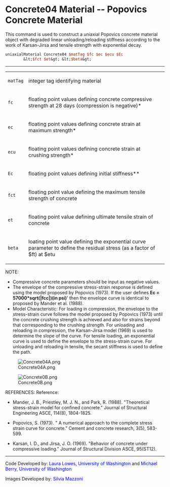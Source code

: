 # Concrete04 Material -- Popovics Concrete Material

<p>This command is used to construct a uniaxial Popovics concrete
material object with degraded linear unloading/reloading stiffness
according to the work of Karsan-Jirsa and tensile strength with
exponential decay.</p>

```tcl
uniaxialMaterial Concrete04 $matTag $fc $ec $ecu $Ec
        &lt;$fct $et&gt; &lt;$beta&gt;
```
<hr />
<table>
<tbody>
<tr class="odd">
<td><code class="parameter-table-variable">matTag</code></td>
<td><p>integer tag identifying material</p></td>
</tr>
<tr class="even">
<td><code class="parameter-table-variable">fc</code></td>
<td><p>floating point values defining concrete compressive strength at
28 days (compression is negative)*</p></td>
</tr>
<tr class="odd">
<td><code class="parameter-table-variable">ec</code></td>
<td><p>floating point values defining concrete strain at maximum
strength*</p></td>
</tr>
<tr class="even">
<td><code class="parameter-table-variable">ecu</code></td>
<td><p>floating point values defining concrete strain at crushing
strength*</p></td>
</tr>
<tr class="odd">
<td><code class="parameter-table-variable">Ec</code></td>
<td><p>floating point values defining initial stiffness**</p></td>
</tr>
<tr class="even">
<td><code class="parameter-table-variable">fct</code></td>
<td><p>floating point value defining the maximum tensile strength of
concrete</p></td>
</tr>
<tr class="odd">
<td><code class="parameter-table-variable">et</code></td>
<td><p>floating point value defining ultimate tensile strain of
concrete</p></td>
</tr>
<tr class="even">
<td><code class="parameter-table-variable">beta</code></td>
<td><p>loating point value defining the exponential curve parameter to
define the residual stress (as a factor of $ft) at $etu</p></td>
</tr>
</tbody>
</table>
<p>NOTE:</p>
<ul>
<li>Compressive concrete parameters should be input as negative
values.</li>
<li>The envelope of the compressive stress-strain response is defined
using the model proposed by Popovics (1973). If the user defines
<strong>Ec = 57000*sqrt(|fcc|)(in psi)</strong>' then the envelope curve
is identical to proposed by Mander et al. (1988).</li>
<li>Model Characteristic: For loading in compression, the envelope to
the stress-strain curve follows the model proposed by Popovics (1973)
until the concrete crushing strength is achieved and also for strains
beyond that corresponding to the crushing strength. For unloading and
reloading in compression, the Karsan-Jirsa model (1969) is used to
determine the slope of the curve. For tensile loading, an exponential
curve is used to define the envelope to the stress-strain curve. For
unloading and reloading in tensile, the secant stiffness is used to
define the path.</li>
</ul>
<figure>
<img src="/OpenSeesRT/contrib/static/Concrete04A.png" title="Concrete04A.png"
alt="Concrete04A.png" />
<figcaption aria-hidden="true">Concrete04A.png</figcaption>
</figure>
<figure>
<img src="/OpenSeesRT/contrib/static/Concrete0B.png" title="Concrete0B.png" alt="Concrete0B.png" />
<figcaption aria-hidden="true">Concrete0B.png</figcaption>
</figure>
<p>REFERENCES: Reference:</p>
<ul>
<li>Mander, J. B., Priestley, M. J. N., and Park, R. (1988).
"Theoretical stress-strain model for confined concrete." Journal of
Structural Engineering ASCE, 114(8), 1804-1825.</li>
</ul>
<ul>
<li>Popovics, S. (1973). " A numerical approach to the complete stress
strain curve for concrete." Cement and concrete research, 3(5),
583-599.</li>
</ul>
<ul>
<li>Karsan, I. D., and Jirsa, J. O. (1969). "Behavior of concrete under
compressive loading." Journal of Structural Division ASCE,
95(ST12).</li>
</ul>
<hr />
<p>Code Developed by: <span style="color:blue"> Laura Lowes,
University of Washington </span> and 
<span style="color:blue"> Michael Berry, University of Washington
</span></p>
<p>Images Developed by: <span style="color:blue"> Silvia Mazzoni
</span></p>
